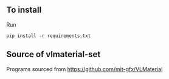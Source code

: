 
## To install

Run

```
pip install -r requirements.txt
```

## Source of vlmaterial-set

Programs sourced from https://github.com/mit-gfx/VLMaterial